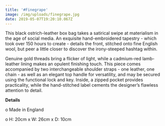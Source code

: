 ```yaml
---
title: '#Finegrape'
image: /img/uploads/finegrape.jpg
date: 2019-05-07T19:20:10.067Z
---
```

This black ostrich-leather box bag takes a satirical swipe at materialism in the age of social media. An exquisite hand-embroidered tapestry - which took over 150 hours to create - details the front, stitched onto fine English wool, but peer a little closer to discover the irony-steeped hashtag within.

Genuine gold threads bring a flicker of light, while a cadmium-red lamb-leather lining makes an opulent finishing touch. This piece comes accompanied by two interchangeable shoulder straps - one leather, one chain - as well as an elegant top handle for versatility, and may be secured using the functional lock and key. Inside, a zipped pocket provides practicality, while the hand-stitched label cements the designer’s flawless attention to detail.

**Details**

o Made in England

o H: 20cm x W: 26cm x D: 10cm
